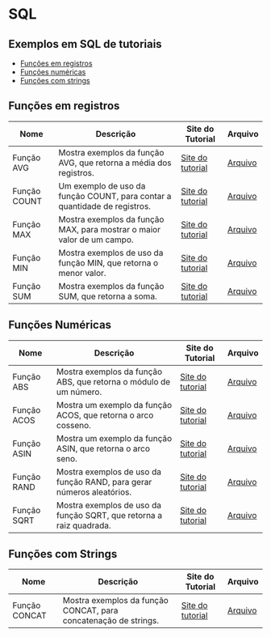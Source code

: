 # SQL

## Exemplos em SQL de tutoriais

- [Funções em registros](#fun%C3%A7%C3%B5es-em-registros)
- [Funções numéricas](#fun%C3%A7%C3%B5es-num%C3%A9ricas)
- [Funções com strings](#fun%C3%A7%C3%B5es-com-strings)

## Funções em registros

| Nome         | Descrição                                                                 | Site do Tutorial                                                              | Arquivo                           |
|--------------|---------------------------------------------------------------------------|-------------------------------------------------------------------------------|-----------------------------------|
| Função AVG   | Mostra exemplos da função AVG, que retorna a média dos registros.         | [Site do tutorial](https://www.tutorialspoint.com/sql/sql-avg-function.htm)   | [Arquivo](SQL/Função%20AVG.sql)   |
| Função COUNT | Um exemplo de uso da função COUNT, para contar a quantidade de registros. | [Site do tutorial](https://www.tutorialspoint.com/sql/sql-count-function.htm) | [Arquivo](SQL/Função%20COUNT.sql) |
| Função MAX   | Mostra exemplos da função MAX, para mostrar o maior valor de um campo.    | [Site do tutorial](https://www.tutorialspoint.com/sql/sql-max-function.htm)   | [Arquivo](SQL/Função%20MAX.sql)   |
| Função MIN   | Mostra exemplos de uso da função MIN, que retorna o menor valor.          | [Site do tutorial](https://www.tutorialspoint.com/sql/sql-min-function.htm)   | [Arquivo](SQL/Função%20MIN.sql)   |
| Função SUM   | Mostra exemplos da função SUM, que retorna a soma.                        | [Site do tutorial](https://www.tutorialspoint.com/sql/sql-sum-function.htm)   | [Arquivo](SQL/Função%20SUM.sql)   |

## Funções Numéricas

| Nome        | Descrição                                                             | Site do Tutorial                                                                               | Arquivo                          |
|-------------|-----------------------------------------------------------------------|------------------------------------------------------------------------------------------------|----------------------------------|
| Função ABS  | Mostra exemplos da função ABS, que retorna o módulo de um número.     | [Site do tutorial](https://www.tutorialspoint.com/sql/sql-numeric-functions.htm#function_abs)  | [Arquivo](SQL/Função%20ABS.sql)  |
| Função ACOS | Mostra um exemplo da função ACOS, que retorna o arco cosseno.         | [Site do tutorial](https://www.tutorialspoint.com/sql/sql-numeric-functions.htm#function_acos) | [Arquivo](SQL/Função%20ACOS.sql) |
| Função ASIN | Mostra um exemplo da função ASIN, que retorna o arco seno.            | [Site do tutorial](https://www.tutorialspoint.com/sql/sql-numeric-functions.htm#function_asin) | [Arquivo](SQL/Função%20ASIN.sql) |
| Função RAND | Mostra exemplos de uso da função RAND, para gerar números aleatórios. | [Site do tutorial](https://www.tutorialspoint.com/sql/sql-rand-function.htm)                   | [Arquivo](SQL/Função%20RAND.sql) |
| Função SQRT | Mostra exemplos de uso da função SQRT, que retorna a raiz quadrada.   | [Site do tutorial](https://www.tutorialspoint.com/sql/sql-sqrt-function.htm)                   | [Arquivo](SQL/Função%20SQRT.sql) |

## Funções com Strings

| Nome          | Descrição                                                       | Site do Tutorial                                                               | Arquivo                            |
|---------------|-----------------------------------------------------------------|--------------------------------------------------------------------------------|------------------------------------|
| Função CONCAT | Mostra exemplos da função CONCAT, para concatenação de strings. | [Site do tutorial](https://www.tutorialspoint.com/sql/sql-concat-function.htm) | [Arquivo](SQL/Função%20CONCAT.sql) |
